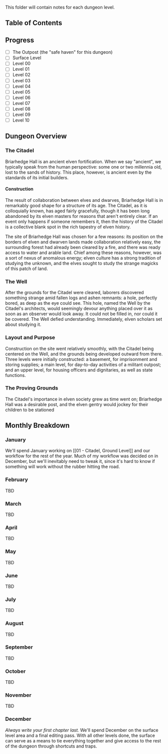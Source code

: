This folder will contain notes for each dungeon level.

## Table of Contents

## Progress
* [ ] The Outpost (the "safe haven" for this dungeon)
* [ ] Surface Level
* [ ] Level 00
* [ ] Level 01
* [ ] Level 02
* [ ] Level 03
* [ ] Level 04
* [ ] Level 05
* [ ] Level 06
* [ ] Level 07
* [ ] Level 08
* [ ] Level 09
* [ ] Level 10

## Dungeon Overview

### The Citadel

Briarhedge Hall is an ancient elven fortification.  When we say "ancient", we typically speak from the human perspective: some one or two millennia old, lost to the sands of history. This place, however, is ancient even by the standards of its initial builders.

#### Construction

The result of collaboration between elves and dwarves, Briarhedge Hall is in remarkably good shape for a structure of its age. The Citadel, as it is colloquially known, has aged fairly gracefully, though it has been long abandoned by its elven masters for reasons that aren't entirely clear. If an event only happens if someone remembers it, then the history of the Citadel is a collective blank spot in the rich tapestry of elven history.

The site of Briarhedge Hall was chosen for a few reasons: its position on the borders of elven and dwarven lands made collaboration relatively easy, the surrounding forest had already been cleared by a fire, and there was ready access to water and arable land. Chief among these reasons, however, was a sort of nexus of anomalous energy; elven culture has a strong tradition of studying the unknown, and the elves sought to study the strange magicks of this patch of land.

### The Well

After the grounds for the Citadel were cleared, laborers discovered something strange amid fallen logs and ashen remnants: a hole, perfectly bored, as deep as the eye could see. This hole, named the Well by the Citadel's architects, would seemingly devour anything placed over it as soon as an observer would look away. It could not be filled in, nor could it be covered. The Well defied understanding. Immediately, elven scholars set about studying it.

### Layout and Purpose

Construction on the site went relatively smoothly, with the Citadel being centered on the Well, and the grounds being developed outward from there. Three levels were initially constructed: a basement, for imprisonment and storing supplies; a main level, for day-to-day activities of a militant outpost; and an upper level, for housing officers and dignitaries, as well as state functions.

### The Proving Grounds

The Citadel's importance in elven society grew as time went on; Briarhedge Hall was a desirable post, and the elven gentry would jockey for their children to be stationed 

## Monthly Breakdown

### January

We'll spend January working on [[01 - Citadel, Ground Level]] and our workflow for the rest of the year. Much of my workflow was decided on in December, but we'll inevitably need to tweak it, since it's hard to know if something will work without the rubber hitting the road. 

### February

TBD

### March

TBD

### April

TBD

### May

TBD

### June

TBD

### July

TBD

### August

TBD

### September

TBD

### October

TBD

### November

TBD

### December

*Always write your first chapter last.*
We'll spend December on the surface level area and a final editing pass. With all other levels done, the surface can serve as a means to tie everything together and give access to the rest of the dungeon through shortcuts and traps.
